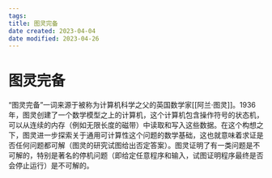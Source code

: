 ```yaml
---
tags:
title: 图灵完备
date created: 2023-04-04
date modified: 2023-04-26
---
```


# 图灵完备

“图灵完备”一词来源于被称为计算机科学之父的英国数学家[[阿兰·图灵]]。1936 年，图灵创建了一个数学模型之上的计算机，这个计算机包含操作符号的状态机，可以从连续的内存（例如无限长度的磁带）中读取和写入这些数据。在这个构想之下，图灵进一步探索关于通用可计算性这个问题的数学基础，这也就意味着求证是否任何问题都可解（图灵的研究试图给出否定答案）。图灵证明了有一类问题是不可解的，特别是著名的停机问题（即给定任意程序和输入，试图证明程序最终是否会停止运行）是不可解的。
